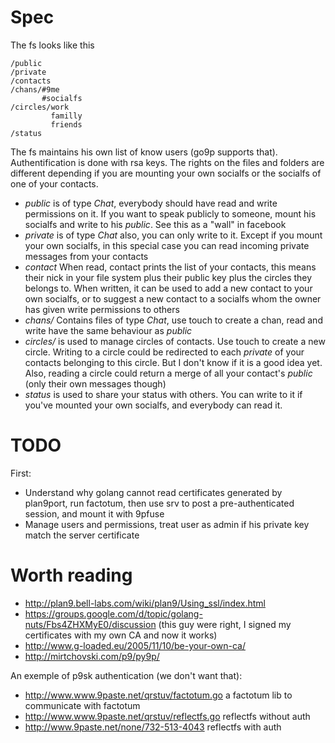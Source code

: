 Spec
====

The fs looks like this

    /public
    /private
    /contacts
    /chans/#9me
           #socialfs
    /circles/work
             familly
             friends
    /status 

The fs maintains his own list of know users (go9p supports that).
Authentification is done with rsa keys.
The rights on the files and folders are different depending if you are mounting your own socialfs or the socialfs of one of your contacts.

 * _public_ is of type _Chat_, everybody should have read and write permissions on it. If you want to speak publicly to someone, mount his socialfs and write to his _public_. See this as a "wall" in facebook
 * _private_ is of type _Chat_ also, you can only write to it. Except if you mount your own socialfs, in this special case you can read incoming private messages from your contacts
 * _contact_ When read, contact prints the list of your contacts, this means their nick in your file system plus their public key plus the circles they belongs to. When written, it can be used to add a new contact to your own socialfs, or to suggest a new contact to a socialfs whom the owner has given write permissions to others
 * _chans/_ Contains files of type _Chat_, use touch to create a chan, read and write have the same behaviour as _public_
 * _circles/_ is used to manage circles of contacts. Use touch to create a new circle. Writing to a circle could be redirected to each _private_ of your contacts belonging to this circle. But I don't know if it is a good idea yet. Also, reading a circle could return a merge of all your contact's _public_ (only their own messages though)
 * _status_ is used to share your status with others. You can write to it if you've mounted your own socialfs, and everybody can read it.

 TODO
 ====

First:

  * Understand why golang cannot read certificates generated by plan9port, run factotum, then use srv to post a pre-authenticated session, and mount it with 9pfuse
  * Manage users and permissions, treat user as admin if his private key match the server certificate

Worth reading
=============

 * http://plan9.bell-labs.com/wiki/plan9/Using_ssl/index.html
 * https://groups.google.com/d/topic/golang-nuts/Fbs4ZHXMyE0/discussion (this guy were right, I signed my certificates with my own CA and now it works)
 * http://www.g-loaded.eu/2005/11/10/be-your-own-ca/
 * http://mirtchovski.com/p9/py9p/

An exemple of p9sk authentication (we don't want that):
 * http://www.www.9paste.net/qrstuv/factotum.go a factotum lib to communicate with factotum
 * http://www.www.9paste.net/qrstuv/reflectfs.go reflectfs without auth
 * http://www.9paste.net/none/732-513-4043 reflectfs with auth
